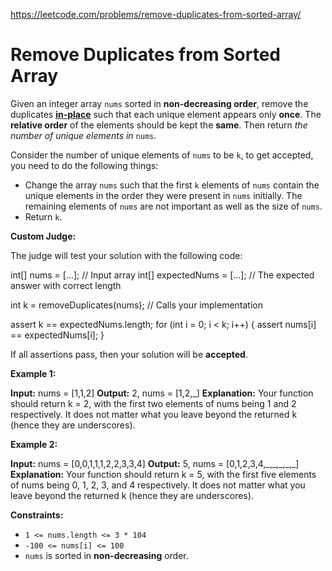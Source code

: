 https://leetcode.com/problems/remove-duplicates-from-sorted-array/ 
 # Remove Duplicates from Sorted Array 

  Given an integer array `nums` sorted in **non-decreasing order**, remove the duplicates [**in-place**](https://en.wikipedia.org/wiki/In-place_algorithm) such that each unique element appears only **once**. The **relative order** of the elements should be kept the **same**. Then return _the number of unique elements in_ `nums`.

Consider the number of unique elements of `nums` to be `k`, to get accepted, you need to do the following things:

*   Change the array `nums` such that the first `k` elements of `nums` contain the unique elements in the order they were present in `nums` initially. The remaining elements of `nums` are not important as well as the size of `nums`.
*   Return `k`.

**Custom Judge:**

The judge will test your solution with the following code:

int\[\] nums = \[...\]; // Input array
int\[\] expectedNums = \[...\]; // The expected answer with correct length

int k = removeDuplicates(nums); // Calls your implementation

assert k == expectedNums.length;
for (int i = 0; i < k; i++) {
    assert nums\[i\] == expectedNums\[i\];
}

If all assertions pass, then your solution will be **accepted**.

**Example 1:**

**Input:** nums = \[1,1,2\]
**Output:** 2, nums = \[1,2,\_\]
**Explanation:** Your function should return k = 2, with the first two elements of nums being 1 and 2 respectively.
It does not matter what you leave beyond the returned k (hence they are underscores).

**Example 2:**

**Input:** nums = \[0,0,1,1,1,2,2,3,3,4\]
**Output:** 5, nums = \[0,1,2,3,4,\_,\_,\_,\_,\_\]
**Explanation:** Your function should return k = 5, with the first five elements of nums being 0, 1, 2, 3, and 4 respectively.
It does not matter what you leave beyond the returned k (hence they are underscores).

**Constraints:**

*   `1 <= nums.length <= 3 * 104`
*   `-100 <= nums[i] <= 100`
*   `nums` is sorted in **non-decreasing** order.